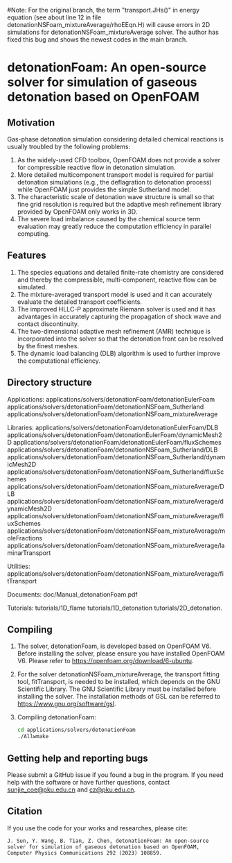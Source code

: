 #Note: For the original branch, the term "transport.JHs()" in energy equation (see about line 12 in file detonationNSFoam_mixtureAverage/rhoEEqn.H) will cause errors in 2D simulations for detonationNSFoam_mixtureAverage solver. The author has fixed this bug and shows the newest codes in the main branch.


# detonationFoam: An open-source solver for simulation of gaseous detonation based on OpenFOAM

## Motivation
Gas-phase detonation simulation considering detailed chemical reactions is usually troubled by the following problems: 
1. As the widely-used CFD toolbox, OpenFOAM does not provide a solver for compressible reactive flow in detonation simulation. 
2. More detailed multicomponent transport model is required for partial detonation simulations (e.g., the deflagration to detonation process) while OpenFOAM just provides the simple Sutherland model. 
3. The characteristic scale of detonation wave structure is small so that fine grid resolution is required but the adaptive mesh refinement library provided by OpenFOAM only works in 3D. 
4. The severe load imbalance caused by the chemical source term evaluation may greatly reduce the computation efficiency in parallel computing.

## Features
1. The species equations and detailed finite-rate chemistry are considered and thereby the compressible, multi-component, reactive flow can be simulated. 
2. The mixture-averaged transport model is used and it can accurately evaluate the detailed transport coefficients. 
3. The improved HLLC-P approximate Riemann solver is used and it has advantages in accurately capturing the propagation of shock wave and contact discontinuity. 
4. The two-dimensional adaptive mesh refinement (AMR) technique is incorporated into the solver so that the detonation front can be resolved by the finest meshes. 
5. The dynamic load balancing (DLB) algorithm is used to further improve the computational efficiency.

## Directory structure
Applications:
applications/solvers/detonationFoam/detonationEulerFoam
applications/solvers/detonationFoam/detonationNSFoam_Sutherland
applications/solvers/detonationFoam/detonationNSFoam_mixtureAverage

Libraries:
applications/solvers/detonationFoam/detonationEulerFoam/DLB
applications/solvers/detonationFoam/detonationEulerFoam/dynamicMesh2D
applications/solvers/detonationFoam/detonationEulerFoam/fluxSchemes
applications/solvers/detonationFoam/detonationNSFoam_Sutherland/DLB
applications/solvers/detonationFoam/detonationNSFoam_Sutherland/dynamicMesh2D
applications/solvers/detonationFoam/detonationNSFoam_Sutherland/fluxSchemes
applications/solvers/detonationFoam/detonationNSFoam_mixtureAverage/DLB
applications/solvers/detonationFoam/detonationNSFoam_mixtureAverage/dynamicMesh2D
applications/solvers/detonationFoam/detonationNSFoam_mixtureAverage/fluxSchemes
applications/solvers/detonationFoam/detonationNSFoam_mixtureAverage/moleFractions
applications/solvers/detonationFoam/detonationNSFoam_mixtureAverage/laminarTransport

Utilities:
applications/solvers/detonationFoam/detonationNSFoam_mixtureAverage/fitTransport

Documents:
doc/Manual_detonationFoam.pdf

Tutorials:
tutorials/1D_flame
tutorials/1D_detonation
tutorials/2D_detonation.

## Compiling 
1. The solver, detonationFoam, is developed based on OpenFOAM V6. Before installing the solver, please ensure you have installed OpenFOAM V6. Please refer to https://openfoam.org/download/6-ubuntu.

2. For the solver detonationNSFoam_mixtureAverage, the transport fitting tool, fitTransport, is needed to be installed, which depends on the GNU Scientific Library. The GNU Scientific Library must be installed before installing the solver. The installation methods of GSL can be referred to https://www.gnu.org/software/gsl.

3. Compiling detonationFoam:

   ```bash
   cd applications/solvers/detonationFoam
   ./Allwmake
   ```

## Getting help and reporting bugs
Please submit a GitHub issue if you found a bug in the program. If you need help with the software or have further questions, contact sunjie_coe@pku.edu.cn and cz@pku.edu.cn.

##  Citation
If you use the code for your works and researches, please cite: 

   ```
   J. Sun, Y. Wang, B. Tian, Z. Chen, detonationFoam: An open-source solver for simulation of gaseous detonation based on OpenFOAM, Computer Physics Communications 292 (2023) 108859.
   ```



